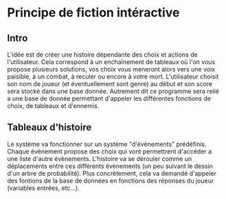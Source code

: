 Principe de fiction intéractive
===============================
  Intro
  -----
L'idée est de créer une histoire dépendante des choix et actions de l'utilisateur. 
Cela correspond à un enchaînement de tableaux où l'on vous propose plusieurs solutions, vos choix
vous meneront alors vers une voix paisible, à un combat, à reculer ou encore à votre mort.
L'utilisateur choisit son nom de joueur (et éventuellement sont genre) au début et son score sera stocké dans une 
base donnée. Autrement dit ce programme sera relié a une base de donnée permettant d'appeler les différentes fonctions de 
choix, de tableaux et d'ennemis.

  Tableaux d'histoire
  -------------------
Le système va fonctionner sur un système "d'évènements" prédéfinis. Chaque évènement propose des choix qui vont 
permettrent d'accéder a une liste d'autre évènements. L'histoire va se dérouler comme un déplacements entre ces 
différents évènements (un peu suivant le dessin d'un arbre de probabilité). Plus concrètement, cela va demandé
d'appeler des fontions de la base de données en fonctions des réponses du joueur (variables entrées, etc...).
